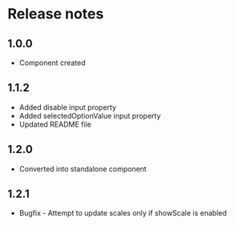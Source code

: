 # Release notes

## 1.0.0

- Component created

## 1.1.2

- Added disable input property
- Added selectedOptionValue input property
- Updated README file

## 1.2.0

- Converted into standalone component

## 1.2.1

- Bugfix - Attempt to update scales only if showScale is enabled

